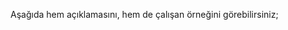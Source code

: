 <!--
.. date: 2013-01-29 01:47:39
.. slug: tumblr-bloguna-gist-gommek
.. title: Tumblr bloguna gist gömmek
.. description: Tumblr bloguna gist gömerek hem kod renklendirme sağlayabilir, hem de kodlarınızın versiyon kontrolü altında tutabilirsiniz.
-->


Aşağıda hem açıklamasını, hem de çalışan örneğini görebilirsiniz;

<script src="https://gist.github.com/yasar11732/4660391.js"></script>
